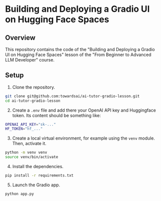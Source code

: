 # Building and Deploying a Gradio UI on Hugging Face Spaces

## Overview

This repository contains the code of the "Building and Deploying a Gradio UI on Hugging Face Spaces" lesson of the "From Beginner to Advanced LLM Developer" course.

## Setup

1. Clone the repository.

```bash
git clone git@github.com:towardsai/ai-tutor-gradio-lesson.git
cd ai-tutor-gradio-lesson
```

2. Create a `.env` file and add there your OpenAI API key and Huggingface token. Its content should be something like:

```bash
OPENAI_API_KEY="sk-..."
HF_TOKEN="hf_..."
```

3. Create a local virtual environment, for example using the `venv` module. Then, activate it.

```bash
python -m venv venv
source venv/bin/activate
```

4. Install the dependencies.

```bash
pip install -r requirements.txt
```

5. Launch the Gradio app.

```bash
python app.py
```